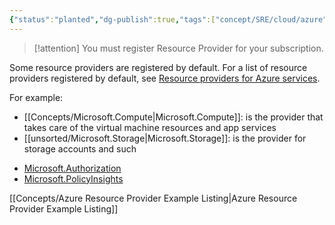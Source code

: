 ```yaml
---
{"status":"planted","dg-publish":true,"tags":["concept/SRE/cloud/azure"],"definition":"An Azure resource provider is a set of REST operations that enable functionality for a specific Azure service.","ms-learn-url":"https://learn.microsoft.com/en-us/azure/azure-resource-manager/management/resource-providers-and-types","creation_date":"2024-05-02 22:00","permalink":"/concepts/azure-resource-provider/","dgPassFrontmatter":true}
---
```



> [!attention] 
> You must register Resource Provider for your subscription.

Some resource providers are registered by default. For a list of resource providers registered by default, see [Resource providers for Azure services](https://learn.microsoft.com/en-us/azure/azure-resource-manager/management/azure-services-resource-providers).

For example: 
* [[Concepts/Microsoft.Compute\|Microsoft.Compute]]: is the provider that takes care of the virtual machine resources and app services
* [[unsorted/Microsoft.Storage\|Microsoft.Storage]]: is the provider for storage accounts and such
- [Microsoft.Authorization](https://learn.microsoft.com/en-us/azure/role-based-access-control/resource-provider-operations#microsoftauthorization)
- [Microsoft.PolicyInsights](https://learn.microsoft.com/en-us/azure/role-based-access-control/resource-provider-operations#microsoftpolicyinsights)

[[Concepts/Azure Resource Provider Example Listing\|Azure Resource Provider Example Listing]]
